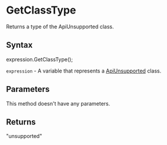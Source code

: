 # GetClassType

Returns a type of the ApiUnsupported class.

## Syntax

expression.GetClassType();

`expression` - A variable that represents a [ApiUnsupported](../ApiUnsupported.md) class.

## Parameters

This method doesn't have any parameters.

## Returns

"unsupported"